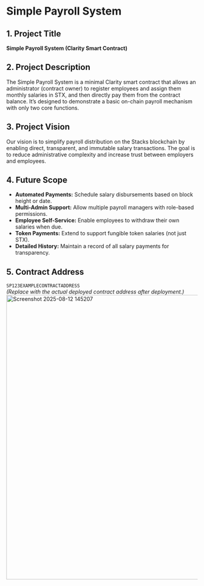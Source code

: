 # Simple Payroll System

## 1. Project Title
**Simple Payroll System (Clarity Smart Contract)**

## 2. Project Description
The Simple Payroll System is a minimal Clarity smart contract that allows an administrator (contract owner) to register employees and assign them monthly salaries in STX, and then directly pay them from the contract balance. It’s designed to demonstrate a basic on-chain payroll mechanism with only two core functions.

## 3. Project Vision
Our vision is to simplify payroll distribution on the Stacks blockchain by enabling direct, transparent, and immutable salary transactions. The goal is to reduce administrative complexity and increase trust between employers and employees.

## 4. Future Scope
- **Automated Payments:** Schedule salary disbursements based on block height or date.
- **Multi-Admin Support:** Allow multiple payroll managers with role-based permissions.
- **Employee Self-Service:** Enable employees to withdraw their own salaries when due.
- **Token Payments:** Extend to support fungible token salaries (not just STX).
- **Detailed History:** Maintain a record of all salary payments for transparency.

## 5. Contract Address
`SP123EXAMPLECONTRACTADDRESS`  
*(Replace with the actual deployed contract address after deployment.)*
<img width="1364" height="749" alt="Screenshot 2025-08-12 145207" src="https://github.com/user-attachments/assets/3c1db402-14c8-485e-ac40-ef14120a7664" />

